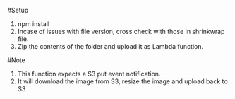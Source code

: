 #Setup

1. npm install
2. Incase of issues with file version, cross check with those in shrinkwrap file.
3. Zip the contents of the folder and upload it as Lambda function.

#Note
1. This function expects a S3 put event notification.
2. It will download the image from S3, resize the image and upload back to S3
